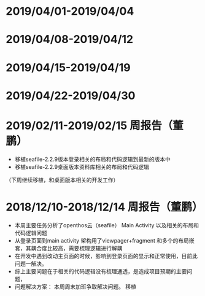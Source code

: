 # 2019/04/01-2019/04/04 


# 2019/04/08-2019/04/12

# 2019/04/15-2019/04/19

# 2019/04/22-2019/04/30



# 2019/02/11-2019/02/15  周报告（董鹏）
  - 移植seafile-2.2.9版本登录相关的布局和代码逻辑到最新的版本中
  - 移植seafile-2.2.9桌面版本资料库相关的布局和代码逻辑
  
  （下周继续移植，和桌面版本相关的开发工作）


# 2018/12/10-2018/12/14  周报告（董鹏）
  - 本周主要任务分析了openthos云（seafile） Main Activity 以及相关的布局和代码逻辑问题
  - 从登录页面到main activity 架构用了viewpager+fragment 和多个的布局嵌套，其耦合度比较高，需要梳理逻辑进行解耦
  - 在开发中遇到改动主页面的时候，影响到登录页面的显示和正常使用，目前此问题一解决。
  - 综上主要问题在于相关的代码逻辑没有梳理通透，是造成项目预期的主要问题，
  - 问题解决方案： 本周周末加班争取解决问题。
移植
